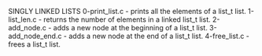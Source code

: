SINGLY LINKED LISTS
0-print_list.c - prints all the elements of a list_t list.
1-list_len.c -  returns the number of elements in a linked list_t list.
2-add_node.c - adds a new node at the beginning of a list_t list.
3-add_node_end.c - adds a new node at the end of a list_t list.
4-free_list.c - frees a list_t list.
